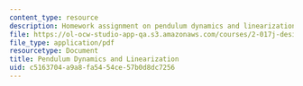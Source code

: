 ```yaml
---
content_type: resource
description: Homework assignment on pendulum dynamics and linearization.
file: https://ol-ocw-studio-app-qa.s3.amazonaws.com/courses/2-017j-design-of-electromechanical-robotic-systems-fall-2009/c5163704a9a8fa5454ce57b0d8dc7256_MIT2_017JF09_p14.pdf
file_type: application/pdf
resourcetype: Document
title: Pendulum Dynamics and Linearization
uid: c5163704-a9a8-fa54-54ce-57b0d8dc7256
---
```

